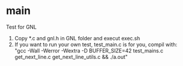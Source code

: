 # main
Test for GNL 
1) Copy *.c and gnl.h in GNL folder and execut exec.sh
2) If you want to run your own test, test_main.c is for you, compil with:\
    "gcc -Wall -Werror -Wextra -D BUFFER_SIZE=42 test_mains.c get_next_line.c get_next_line_utils.c && ./a.out"
